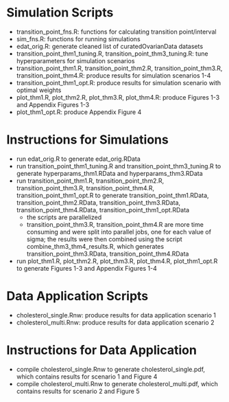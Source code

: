 
# Simulation Scripts
- transition_point_fns.R: functions for calculating transition point/interval
- sim_fns.R: functions for running simulations
- edat_orig.R: generate cleaned list of curatedOvarianData datasets
- transition_point_thm1_tuning.R, transition_point_thm3_tuning.R: tune hyperparameters for simulation scenarios
- transition_point_thm1.R, transition_point_thm2.R, transition_point_thm3.R, transition_point_thm4.R: produce results for simulation scenarios 1-4
- transition_point_thm1_opt.R: produce results for simulation scenario with optimal weights
- plot_thm1.R, plot_thm2.R, plot_thm3.R, plot_thm4.R: produce Figures 1-3 and Appendix Figures 1-3
- plot_thm1_opt.R: produce Appendix Figure 4

# Instructions for Simulations
- run edat_orig.R to generate edat_orig.RData
- run transition_point_thm1_tuning.R and transition_point_thm3_tuning.R to generate hyperparams_thm1.RData and hyperparams_thm3.RData
- run transition_point_thm1.R, transition_point_thm2.R, transition_point_thm3.R, transition_point_thm4.R, transition_point_thm1_opt.R to generate transition_point_thm1.RData, transition_point_thm2.RData, transition_point_thm3.RData, transition_point_thm4.RData, transition_point_thm1_opt.RData
	- the scripts are parallelized
	- transition_point_thm3.R, transition_point_thm4.R are more time consuming and were split into parallel jobs, one for each value of sigma; the results were then combined using the script combine_thm3_thm4_results.R, which generates transition_point_thm3.RData, transition_point_thm4.RData
- run plot_thm1.R, plot_thm2.R, plot_thm3.R, plot_thm4.R, plot_thm1_opt.R to generate Figures 1-3 and Appendix Figures 1-4

# Data Application Scripts
- cholesterol_single.Rnw: produce results for data application scenario 1
- cholesterol_multi.Rnw: produce results for data application scenario 2

# Instructions for Data Application
- compile cholesterol_single.Rnw to generate cholesterol_single.pdf, which contains results for scenario 1 and Figure 4
- compile cholesterol_multi.Rnw to generate cholesterol_multi.pdf, which contains results for scenario 2 and Figure 5